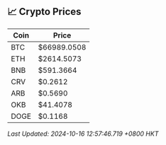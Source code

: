 ## 📈 Crypto Prices

| Coin | Price |
| ---- | ----- |
| BTC | $66989.0508 |
| ETH | $2614.5073 |
| BNB | $591.3664 |
| CRV | $0.2612 |
| ARB | $0.5690 |
| OKB | $41.4078 |
| DOGE | $0.1168 |

_Last Updated: 2024-10-16 12:57:46.719 +0800 HKT_